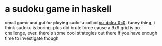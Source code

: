 # a sudoku game in haskell

small game and gui for playing sudoku called [su-doku-9x9](https://github.com/dscape/su-doku-9x9). funny thing, i think sudoku is boring. plus did brute force cause a 9x9 grid is no challenge, ever. there's some cool strategies out there if you have enough time to investigate though
